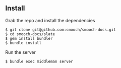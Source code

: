## Install

Grab the repo and install the dependencies

    $ git clone git@github.com:smooch/smooch-docs.git
    $ cd smooch-docs/slate
    $ gem install bundler
    $ bundle install

Run the server

    $ bundle exec middleman server
